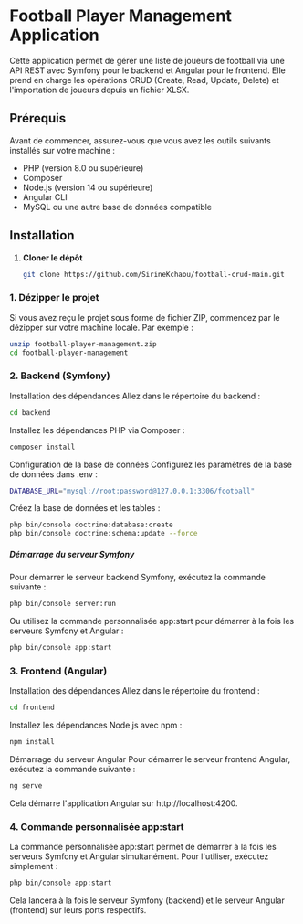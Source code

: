 # Football Player Management Application

Cette application permet de gérer une liste de joueurs de football via une API REST avec Symfony pour le backend et Angular pour le frontend. Elle prend en charge les opérations CRUD (Create, Read, Update, Delete) et l'importation de joueurs depuis un fichier XLSX.

## Prérequis

Avant de commencer, assurez-vous que vous avez les outils suivants installés sur votre machine :

- PHP (version 8.0 ou supérieure)
- Composer
- Node.js (version 14 ou supérieure)
- Angular CLI
- MySQL ou une autre base de données compatible


## Installation
1. **Cloner le dépôt**
   ```sh
   git clone https://github.com/SirineKchaou/football-crud-main.git
   ```
### 1. Dézipper le projet

Si vous avez reçu le projet sous forme de fichier ZIP, commencez par le dézipper sur votre machine locale. Par exemple :

```bash
unzip football-player-management.zip
cd football-player-management
```
### 2. Backend (Symfony)
   Installation des dépendances
   Allez dans le répertoire du backend :

```bash
cd backend
```

Installez les dépendances PHP via Composer :

```bash
composer install
```
Configuration de la base de données
Configurez les paramètres de la base de données dans .env :

```bash
DATABASE_URL="mysql://root:password@127.0.0.1:3306/football"
```

Créez la base de données et les tables :

```bash
php bin/console doctrine:database:create
php bin/console doctrine:schema:update --force
```

##### Démarrage du serveur Symfony
Pour démarrer le serveur backend Symfony, exécutez la commande suivante :

```bash
php bin/console server:run
```

Ou utilisez la commande personnalisée app:start pour démarrer à la fois les serveurs Symfony et Angular :

```bash
php bin/console app:start
```

### 3. Frontend (Angular)
   Installation des dépendances
   Allez dans le répertoire du frontend :

```bash
cd frontend
```

Installez les dépendances Node.js avec npm :

```bash
npm install
```

Démarrage du serveur Angular
Pour démarrer le serveur frontend Angular, exécutez la commande suivante :

```bash
ng serve
```

Cela démarre l'application Angular sur http://localhost:4200.

### 4. Commande personnalisée app:start
   
La commande personnalisée app:start permet de démarrer à la fois les serveurs Symfony et Angular simultanément. Pour l'utiliser, exécutez simplement :

```bash
php bin/console app:start
```

Cela lancera à la fois le serveur Symfony (backend) et le serveur Angular (frontend) sur leurs ports respectifs.
